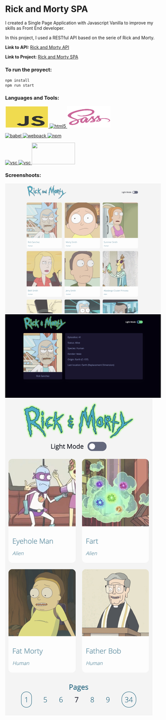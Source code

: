 # Rick and Morty SPA
 
I created a Single Page Application with Javascript Vanilla to improve my skills as Front End developer.

In this project, I used a RESTful API based on the serie of Rick and Morty.

**Link to API:** [Rick and Morty API](https://rickandmortyapi.com/)

**Link to Project:** [Rick and Morty SPA](https://rickandmorty-spa.netlify.app/)
 
### To run the proyect:

```
npm install
npm run start
```

### Languages and Tools:

<a href="https://developer.mozilla.org/en-US/docs/Web/JavaScript" target="_blank"> <img src="https://raw.githubusercontent.com/devicons/devicon/master/icons/javascript/javascript-original.svg" alt="javascript" width="140" height="70"/> </a> 
<a href="https://www.w3.org/html/" target="_blank"> <img src="https://www.vectorlogo.zone/logos/w3_html5/w3_html5-ar21.svg" alt="html5" width="140" height="70"/> </a>   <a href="https://sass-lang.com" target="_blank"> <img src="https://raw.githubusercontent.com/devicons/devicon/master/icons/sass/sass-original.svg" alt="sass" width="140" height="70"/> </a> 

<a href="https://git-scm.com/" target="_blank"> <img src="https://www.vectorlogo.zone/logos/babeljs/babeljs-ar21.svg" alt="babel" width="140" height="70"/> </a> 
<a href="https://git-scm.com/" target="_blank"> <img src="https://www.vectorlogo.zone/logos/js_webpack/js_webpack-ar21.svg" alt="webpack" width="140" height="70"/> </a> 
<a href="https://git-scm.com/" target="_blank"> <img src="https://www.vectorlogo.zone/logos/npmjs/npmjs-ar21.svg" alt="npm" width="140" height="70"/> </a> 

<p align="left">
<a href="https://git-scm.com/" target="_blank"> <img src="https://www.vectorlogo.zone/logos/visualstudio_code/visualstudio_code-ar21.svg" alt="vsc" width="140" height="70"/> </a> 
<a href="https://git-scm.com/" target="_blank"> <img src="https://www.vectorlogo.zone/logos/git-scm/git-scm-ar21.svg" alt="vsc" width="140" height="70"/> </a> 
<a href="https://git-scm.com/" target="_blank"> <img src="https://www.vectorlogo.zone/logos/getpostman/getpostman-ar21.svg" width="140" height="70"/> </a> 
</p>

### Screenshoots:

![web-white-mode](https://github.com/santiagocorbanini/rickandmortySPA/blob/main/src/images/web-white-mode.png?raw=true)
![tablet-dark-mode](https://github.com/santiagocorbanini/rickandmortySPA/blob/main/src/images/tablet-dark-mode.png?raw=true)
![mobile](https://github.com/santiagocorbanini/rickandmortySPA/blob/main/src/images/mobile.png?raw=true)
